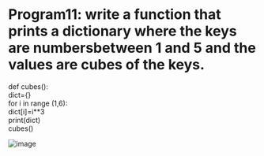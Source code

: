 # Program11: write a function that prints a dictionary where the keys are numbersbetween 1 and 5 and the values are cubes of the keys.
def cubes():
<br>
    dict={}
    <br>
    for i in range (1,6):
    <br>
        dict[i]=i**3
        <br>
    print(dict)
    <br>
cubes()

![image](https://github.com/user-attachments/assets/3395c61a-68d3-42f7-84f8-6b993147f551)
